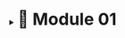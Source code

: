 <details>
  <summary><strong><span style="font-size: 30px;">📌 Module 01 </span></strong></summary>

  <details>
    <summary><strong><span style="font-size: 16px;">➡️ Reflection 1 (Click to Expand)</span></strong></summary>

    Through this process, there were multiple times I showcased proper coding standards. When creating new variables and functions, I was always warry to name them something that would make sense to me in the future. In addition to that, I try my best to create functions that best reflect their logic, seperating functions if needed but essentially making sure that they would serve one specific purpose. All the function names like findById or update. In addition to coding practices, during the stage when I was creating comments, at first I added comments that would help me learn better. As time went on, I not longer needed them so I cleaned them up with minimal comments and only include important comments like explanation of intent. In addition to comments, I made sure leave plenty of blank lines between code for readability. For this repository, I used feature branching as my workflow. One thing I would like to improve is maybe change the ProductData to a hash map for more efficient reasons. All in all, I think my code is satisfactory.

  </details>

  <details>
    <summary><strong><span style="font-size: 16px;">➡️ Reflection 2 (Click to Expand)</span></strong></summary>

  </details>

</details>
